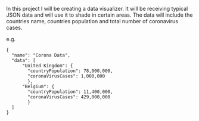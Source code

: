 In this project I will be creating a data visualizer.
It will be receiving typical JSON data and will use it to shade in certain areas.
The data will include the countries name, countries population and total number of coronavirus cases.

e.g.
```
{
  "name": "Corona Data",
  "data": [
      "United Kingdom": {
        "countryPopulation": 78,000,000,
        "coronaVirusCases": 1,000,000
        },
      "Belgium": {
        "countryPopulation": 11,400,000,
        "coronaVirusCases": 429,000,000
        }
  ]
}
```
